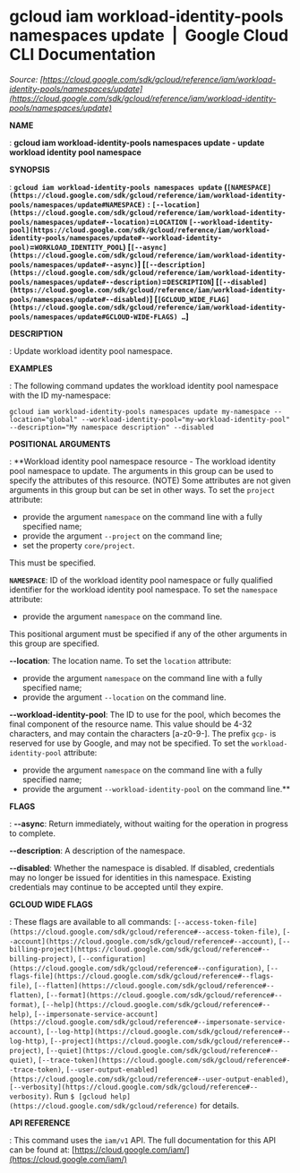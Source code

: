 # gcloud iam workload-identity-pools namespaces update  |  Google Cloud CLI Documentation

*Source: [https://cloud.google.com/sdk/gcloud/reference/iam/workload-identity-pools/namespaces/update](https://cloud.google.com/sdk/gcloud/reference/iam/workload-identity-pools/namespaces/update)*

**NAME**

: **gcloud iam workload-identity-pools namespaces update - update workload identity pool namespace**

**SYNOPSIS**

: **`gcloud iam workload-identity-pools namespaces update` (`[NAMESPACE](https://cloud.google.com/sdk/gcloud/reference/iam/workload-identity-pools/namespaces/update#NAMESPACE)` : `[--location](https://cloud.google.com/sdk/gcloud/reference/iam/workload-identity-pools/namespaces/update#--location)`=`LOCATION` `[--workload-identity-pool](https://cloud.google.com/sdk/gcloud/reference/iam/workload-identity-pools/namespaces/update#--workload-identity-pool)`=`WORKLOAD_IDENTITY_POOL`) [`[--async](https://cloud.google.com/sdk/gcloud/reference/iam/workload-identity-pools/namespaces/update#--async)`] [`[--description](https://cloud.google.com/sdk/gcloud/reference/iam/workload-identity-pools/namespaces/update#--description)`=`DESCRIPTION`] [`[--disabled](https://cloud.google.com/sdk/gcloud/reference/iam/workload-identity-pools/namespaces/update#--disabled)`] [`[GCLOUD_WIDE_FLAG](https://cloud.google.com/sdk/gcloud/reference/iam/workload-identity-pools/namespaces/update#GCLOUD-WIDE-FLAGS) …`]**

**DESCRIPTION**

: Update workload identity pool namespace.

**EXAMPLES**

: The following command updates the workload identity pool namespace with the ID
my-namespace:

```
gcloud iam workload-identity-pools namespaces update my-namespace --location="global" --workload-identity-pool="my-workload-identity-pool" --description="My namespace description" --disabled
```

**POSITIONAL ARGUMENTS**

: **Workload identity pool namespace resource - The workload identity pool namespace
to update. The arguments in this group can be used to specify the attributes of
this resource. (NOTE) Some attributes are not given arguments in this group but
can be set in other ways.
To set the `project` attribute:

- provide the argument `namespace` on the command line with a fully
specified name;
- provide the argument `--project` on the command line;
- set the property `core/project`.

This must be specified.

**`NAMESPACE`**:
ID of the workload identity pool namespace or fully qualified identifier for the
workload identity pool namespace.
To set the `namespace` attribute:

- provide the argument `namespace` on the command line.

This positional argument must be specified if any of the other arguments in this
group are specified.

**--location**:
The location name.
To set the `location` attribute:

- provide the argument `namespace` on the command line with a fully
specified name;
- provide the argument `--location` on the command line.

**--workload-identity-pool**:
The ID to use for the pool, which becomes the final component of the resource
name. This value should be 4-32 characters, and may contain the characters
[a-z0-9-]. The prefix `gcp-` is reserved for use by Google, and may
not be specified.
To set the `workload-identity-pool` attribute:

- provide the argument `namespace` on the command line with a fully
specified name;
- provide the argument `--workload-identity-pool` on the command line.**

**FLAGS**

: **--async**:
Return immediately, without waiting for the operation in progress to complete.

**--description**:
A description of the namespace.

**--disabled**:
Whether the namespace is disabled. If disabled, credentials may no longer be
issued for identities in this namespace. Existing credentials may continue to be
accepted until they expire.

**GCLOUD WIDE FLAGS**

: These flags are available to all commands: `[--access-token-file](https://cloud.google.com/sdk/gcloud/reference#--access-token-file)`,
`[--account](https://cloud.google.com/sdk/gcloud/reference#--account)`, `[--billing-project](https://cloud.google.com/sdk/gcloud/reference#--billing-project)`,
`[--configuration](https://cloud.google.com/sdk/gcloud/reference#--configuration)`,
`[--flags-file](https://cloud.google.com/sdk/gcloud/reference#--flags-file)`,
`[--flatten](https://cloud.google.com/sdk/gcloud/reference#--flatten)`, `[--format](https://cloud.google.com/sdk/gcloud/reference#--format)`, `[--help](https://cloud.google.com/sdk/gcloud/reference#--help)`, `[--impersonate-service-account](https://cloud.google.com/sdk/gcloud/reference#--impersonate-service-account)`,
`[--log-http](https://cloud.google.com/sdk/gcloud/reference#--log-http)`,
`[--project](https://cloud.google.com/sdk/gcloud/reference#--project)`, `[--quiet](https://cloud.google.com/sdk/gcloud/reference#--quiet)`, `[--trace-token](https://cloud.google.com/sdk/gcloud/reference#--trace-token)`, `[--user-output-enabled](https://cloud.google.com/sdk/gcloud/reference#--user-output-enabled)`,
`[--verbosity](https://cloud.google.com/sdk/gcloud/reference#--verbosity)`.
Run `$ [gcloud help](https://cloud.google.com/sdk/gcloud/reference)` for details.

**API REFERENCE**

: This command uses the `iam/v1` API. The full documentation for this
API can be found at: [https://cloud.google.com/iam/](https://cloud.google.com/iam/)